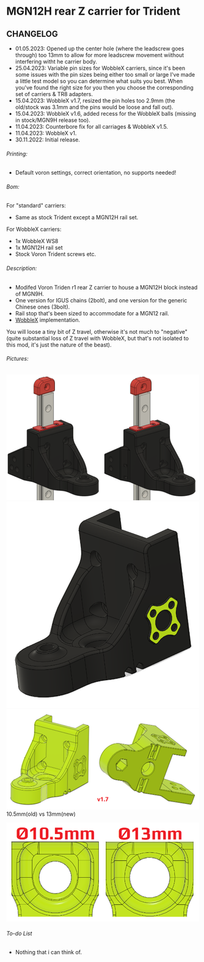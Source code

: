 # MGN12H rear Z carrier for Trident
## CHANGELOG
- 01.05.2023: Opened up the center hole (where the leadscrew goes through) too 13mm to allow for more leadscrew movement wiithout interfering witht he carrier body.
- 25.04.2023: Variable pin sizes for WobbleX carriers, since it's been some issues with the pin sizes being either too small or large I've made a little test model so you can determine what suits you best. When you've found the right size for you then you choose the corresponding set of carriers & TR8 adapters.
- 15.04.2023: WobbleX v1.7, resized the pin holes too 2.9mm (the old/stock was 3.1mm and the pins would be loose and fall out).
- 15.04.2023: WobbleX v1.6, added recess for the WobbleX balls (missing in stock/MGN9H release too).
- 11.04.2023: Counterbore fix for all carriages & WobbleX v1.5.
- 11.04.2023: WobbleX v1.
- 30.11.2022: Initial release.

###### Printing:
- Default voron settings, correct orientation, no supports needed!

###### Bom:
For "standard" carriers:
- Same as stock Trident except a MGN12H rail set.

For WobbleX carriers:
- 1x WobbleX WS8
- 1x MGN12H rail set
- Stock Voron Trident screws etc.

###### Description:
- Modifed Voron Triden r1 rear Z carrier to house a MGN12H block instead of MGN9H.
- One version for IGUS chains (2bolt), and one version for the generic Chinese ones (3bolt).
- Rail stop that's been sized to accommodate for a MGN12 rail.
- [WobbleX](https://github.com/MirageC79/Interfaces-for-WobbleX-integration/tree/main/Voron/Trident) implementation. 

You will loose a tiny bit of Z travel, otherwise it's not much to "negative" (quite substantial loss of Z travel with WobbleX, but that's not isolated to this mod, it's just the nature of the beast). 

###### Pictures:
![](./pics/1.png)
![](./pics/WobbleX-MGN12H-v1.png)
![](./pics/WobbleX-MGN12H-v1.7.png)
10.5mm(old) vs 13mm(new)

![](./pics/WobbleX-MGN12H-13mm.png)

###### To-do List
- Nothing that i can think of.
